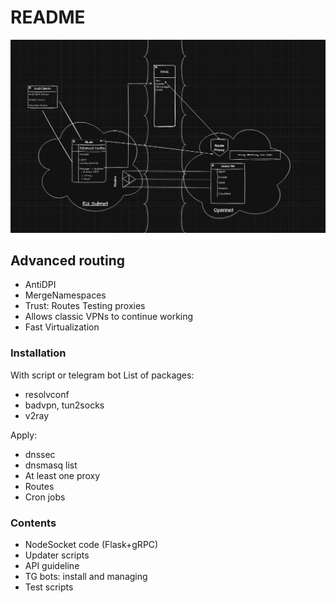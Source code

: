 # README #

![scheme](scheme.png)

## Advanced routing

* AntiDPI
* MergeNamespaces
* Trust:
  Routes
  Testing proxies
* Allows classic VPNs to continue working
* Fast Virtualization

### Installation ###

With script or telegram bot
List of packages:

- resolvconf
- badvpn, tun2socks
- v2ray

Apply:

- dnssec
- dnsmasq list
- At least one proxy
- Routes
- Cron jobs

### Contents ###

* NodeSocket code (Flask+gRPC)
* Updater scripts
* API guideline
* TG bots: install and managing
* Test scripts
